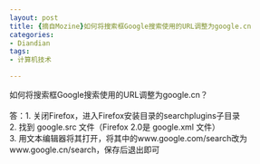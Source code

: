 ```yaml
---
layout: post
title: {摘自Mozine}如何将搜索框Google搜索使用的URL调整为google.cn
categories:
- Diandian
tags:
- 计算机技术

---
```

如何将搜索框Google搜索使用的URL调整为google.cn？
<br />
<br />答：1. 关闭Firefox，进入Firefox安装目录的searchplugins子目录
<br />2. 找到 google.src 文件（Firefox 2.0是 google.xml 文件）
<br />3. 用文本编辑器将其打开，将其中的www.google.com/search改为www.google.cn/search，保存后退出即可